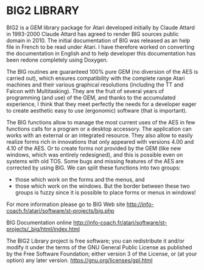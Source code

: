 BIG2 LIBRARY
===
BIG2 is a GEM library package for Atari developed initially by Claude Attard in 1993-2000
Claude Attard has agreed to render BIG sources public domain in 2010.
The initial documentation of BIG was released as an help file in French to be read under Atari.
I have therefore worked on converting the documentation in English and to help developer this documentation has been redone completely using Doxygen. 

The BIG routines are guaranteed 100% pure GEM (no diversion of the AES is carried out), which ensures compatibility with the complete range Atari machines and their various graphical resolutions (including the TT and Falcon with Multitasking). They are the fruit of several years of programming (and use) of the GEM, and thanks to the accumulated experience, I think that they meet perfectly the needs for a developer eager to create aesthetic easy to use (ergonomic) software (that is important).

The BIG functions allow to manage the most current uses of the AES in few functions calls for a program or a desktop accessory. The application can works with an external or an integrated resource. They also allow to easily realize forms rich in innovations that only appeared with versions 4.00 and 4.10 of the AES. Or to create forms not provided by the GEM (like new windows, which was entirely redesigned), and this is possible even on systems with old TOS. Some bugs and missing features of the AES are corrected by using BIG. We can split these functions into two groups:
- those which work on the forms and the menus, and 
- those which work on the windows. 
But the border between these two groups is fuzzy since it is possible to place forms or menus in windows!

For more information please go to BIG Web site http://info-coach.fr/atari/software/st-projects/big.php

BIG Documentation online http://info-coach.fr/atari/software/st-projects/_big/html/index.html

The BIG2 Library project is free software; you can redistribute it
and/or modify  it under the terms of the GNU General Public License
as published by the Free Software Foundation; either version 3
of the License, or (at your option) any later version.
https://gnu.org/licenses/gpl.html

